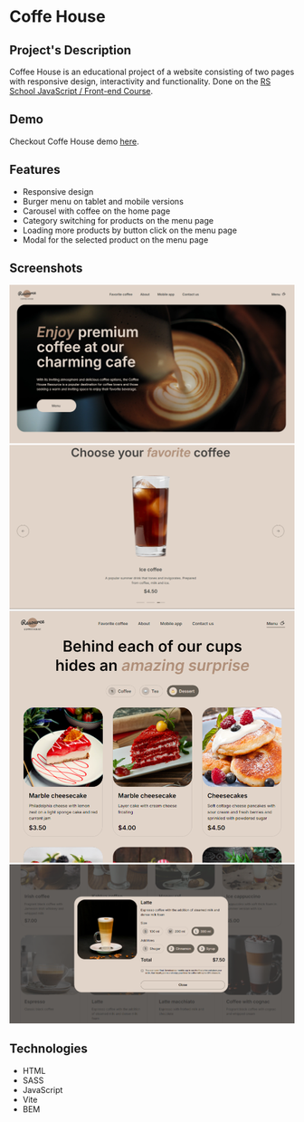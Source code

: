 # Coffe House
## Project's Description
Coffee House is an educational project of a website consisting of two pages with responsive design, interactivity and functionality. Done on the [RS School JavaScript / Front-end Course](https://rs.school/courses/javascript-preschool-ru).
## Demo
Checkout Coffe House demo [here](https://whiterabbit8.github.io/coffee-house/).
## Features
* Responsive design
* Burger menu on tablet and mobile versions
* Carousel with coffee on the home page
* Category switching for products on the menu page
* Loading more products by button click on the menu page
* Modal for the selected product on the menu page
## Screenshots
![main](coffee-house/main-page.PNG)
![slider](coffee-house/slider.PNG)
![categories](coffee-house/tablet-categories.PNG)
![modal](coffee-house/modal.PNG)
## Technologies
* HTML
* SASS
* JavaScript
* Vite
* BEM